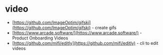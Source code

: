 # video

- [https://github.com/ImageOptim/gifski](https://github.com/ImageOptim/gifski) - create gifs
- [https://www.arcade.software/](https://www.arcade.software/) - Product Onboarding Videos
- [https://github.com/mifi/editly](https://github.com/mifi/editly) - cli to edit videos
